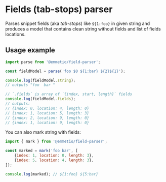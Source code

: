 # Fields (tab-stops) parser

Parses snippet fields (aka *tab-stops*) like `${1:foo}` in given string and produces a model that contains clean string without fields and list of fields locations.

## Usage example

```js
import parse from '@emmetio/field-parser';

const fieldModel = parse('foo $0 ${1:bar} ${2}${1}');

console.log(fieldModel.string);
// outputs "foo  bar "

// `.fields` is array of `{index, start, length}` fields
console.log(fieldModel.fields);
// outputs:
// {index: 0, location: 4, length: 0}
// {index: 1, location: 5, length: 3}
// {index: 2, location: 9, length: 0}
// {index: 1, location: 9, length: 0}
```

You can also mark string with fields:

```js
import { mark } from '@emmetio/field-parser';

const marked = mark('foo bar', [
    {index: 1, location: 0, length: 3},
    {index: 5, location: 4, length: 3},
]);

console.log(marked); // ${1:foo} ${5:bar}
```
